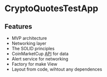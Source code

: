 # CryptoQuotesTestApp
## Features

- MVP architecture
- Networking layer
- The SOLID principles
- CoinMarketCup [API][CMCApi] for data
- Alert service for networking
- Factory for make View
- Layout from code, wihtout any dependences


[CMCApi]: <https://coinmarketcap.com/api/>
